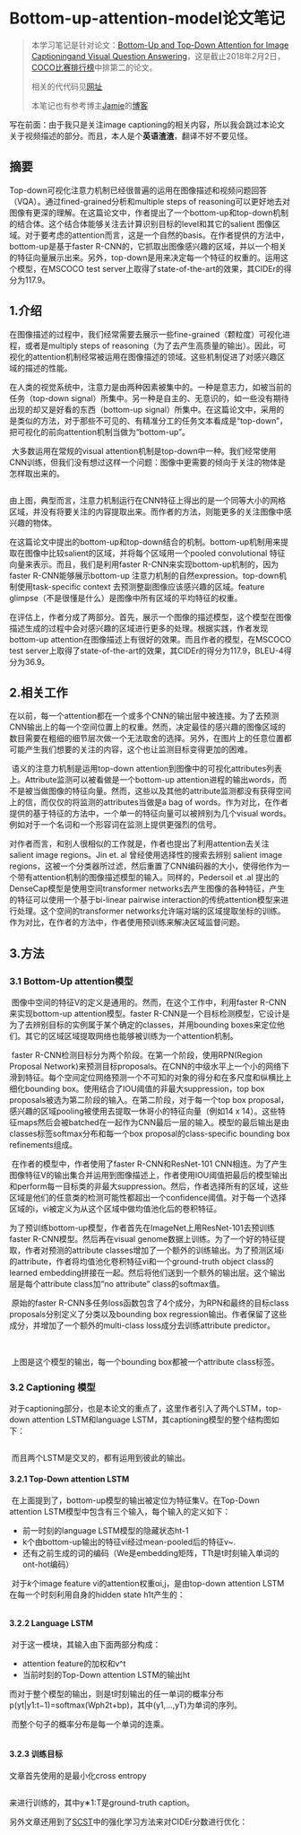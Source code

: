 # Bottom-up-attention-model论文笔记

> 本学习笔记是针对论文：[Bottom-Up and Top-Down Attention for Image Captioningand Visual Question Answering]( https://arxiv.org/abs/1707.07998)，这是截止2018年2月2日，[COCO比赛排行榜](http://cocodataset.org/#captions-eval)中排第二的论文。
>
> 相关的代代码见[网址]( https://github.com/peteanderson80/bottom-up-attention/)
>
> 本笔记也有参考博主[Jamie](http://blog.csdn.net/sinat_26253653)的[博客](http://blog.csdn.net/sinat_26253653/article/details/78436112)

写在前面：由于我只是关注image captioning的相关内容，所以我会跳过本论文关于视频描述的部分。而且，本人是个**英语渣渣**，翻译不好不要见怪。

## 摘要

Top-down可视化注意力机制已经很普遍的运用在图像描述和视频问题回答（VQA）。通过fined-grained分析和multiple steps of reasoning可以更好地去对图像有更深的理解。在这篇论文中，作者提出了一个bottom-up和top-down机制的结合体。这个结合体能够关注去计算识别目标的level和其它的salient 图像区域。对于要考虑的attention而言，这是一个自然的basis。在作者提供的方法中，bottom-up是基于faster R-CNN的，它抓取出图像感兴趣的区域，并以一个相关的特征向量展示出来。另外，top-down是用来决定每一个特征的权重的。运用这个模型，在MSCOCO test server上取得了state-of-the-art的效果，其CIDEr的得分为117.9。

## 1.介绍

​	在图像描述的过程中，我们经常需要去展示一些fine-grained（颗粒度）可视化进程，或者是multiply steps of  reasoning（为了去产生高质量的输出）。因此，可视化的attention机制经常被运用在图像描述的领域。这些机制促进了对感兴趣区域的描述的性能。

​	在人类的视觉系统中，注意力是由两种因素被集中的。一种是意志力，如被当前的任务（top-down signal）所集中。另一种是自主的、无意识的，如一些没有期待出现的却又是好看的东西（bottom-up signal）所集中。在这篇论文中，采用的是类似的方法，对于那些不可见的、有精准分工的任务文本看成是“top-down”，把可视化的前向attention机制当做为“bottom-up”。

​	大多数运用在常规的visual attention机制是top-down中一种。我们经常使用CNN训练，但我们没有想过这样一个问题：图像中更需要的倾向于关注的物体是怎样取出来的。

![]()

​	由上图，典型而言，注意力机制运行在CNN特征上得出的是一个同等大小的网格区域，并没有将要关注的内容提取出来。而作者的方法，则能更多的关注图像中感兴趣的物体。

​	在这篇论文中提出的bottom-up和top-down结合的机制。bottom-up机制用来提取在图像中比较salient的区域，并将每个区域用一个pooled convolutional 特征向量来表示。而且，我们是利用faster R-CNN来实现bottom-up机制的，因为faster R-CNN能够展示bottom-up 注意力机制的自然expression。top-down机制使用task-specific context 去预测整副图像应该感兴趣的区域。feature glimpse（不是很懂是什么）是图像中所有区域的平均特征的权重。

​	在评估上，作者分成了两部分。首先，展示一个图像的描述模型，这个模型在图像描述生成的过程中会对感兴趣的区域进行更多的处理。根据实践，作者发现bottom-up attention在图像描述上有很好的效果。而且作者的模型，在MSCOCO test server上取得了state-of-the-art的效果，其CIDEr的得分为117.9，BLEU-4得分为36.9。

## 2.相关工作

​	在以前，每一个attention都在一个或多个CNN的输出层中被连接。为了去预测CNN输出上的每一个空间位置上的权重。然而，决定最佳的感兴趣的图像区域的数目需要在粗细的细节层次做一个无法取舍的选择。另外，在图片上的任意位置都可能产生我们想要的关注的内容，这个也让监测目标变得更加的困难。

​	语义的注意力机制是运用top-down attention到图像中的可视化attributes列表上。Attribute监测可以被看做是一个bottom-up attention进程的输出words，而不是被当做图像的特征向量。然而，这些以及其他的attribute监测都没有获得空间上的信，而仅仅的将监测的attributes当做是a bag of words。作为对比，在作者提供的基于特征的方法中，一个单一的特征向量可以被辨别为几个visual words。例如对于一个名词和一个形容词在监测上提供更强烈的信号。

​	对作者而言，和别人很相似的工作就是，作者也提出了利用attention去关注salient image regions。Jin et. al 曾经使用选择性的搜索去辨别 salient image regions，这被一个分类器所过滤，然后重置了CNN编码器的大小，使得他作为一个带有attention机制的图像描述模型的输入。同样的，Pedersoil et .al 提出的DenseCap模型是使用空间transformer networks去产生图像的各种特征，产生的特征可以使用一个基于bi-linear pairwise interaction的传统attention模型来进行处理。这个空间的transformer networks允许端对端的区域提取坐标的训练。作为对比，在作者的方法中，作者使用预训练来解决区域监督问题。

## 3.方法

### 3.1 Bottom-Up attention模型

​	图像中空间的特征V的定义是通用的。然而，在这个工作中，利用faster R-CNN来实现bottom-up attention模型。faster R-CNN是一个目标检测模型，它设计是为了去辨别目标的实例属于某个确定的classes，并用bounding boxes来定位他们。其它的区域区域提取网络也能够被训练为一个attention机制。

​	faster R-CNN检测目标分为两个阶段。在第一个阶段，使用RPN(Region Proposal Network)来预测目标proposals。在CNN的中级水平上一个小的网络下滑到特征。每个空间定位网络预测一个不可知的对象的得分和在多尺度和纵横比上细化bounding box。使用结合了IOU阈值的非最大suppression，top box proposals被选为第二阶段的输入。在第二阶段，对于每一个top box proposal，感兴趣的区域pooling被使用去提取一休哥小的特征向量（例如14 x 14）。这些特征maps然后会被batched在一起作为CNN最后一层的输入。模型的最后输出是由classes标签softmax分布和每一个box proposal的class-specific bounding box refinements组成。

​	在作者的模型中，作者使用了faster R-CNN和ResNet-101 CNN相连。为了产生图像特征V的输出集合并运用到图像描述上，作者使用IOU阈值把最后的模型输出和perform每一目标类的非最大suppression。然后，作者选择所有的区域，这些区域是他们的任意类的检测可能性都超出一个confidence阈值。对于每一个选择区域的i，vi被定义为从这个区域中做均值池化后的卷积特征。

​	为了预训练bottom-up模型，作者首先在ImageNet上用ResNet-101去预训练faster R-CNN模型。然后再在visual genome数据上训练。为了一个好的特征提取，作者对预测的attribute classes增加了一个额外的训练输出。为了预测区域i的attribute，作者将均值池化卷积特征vi和一个ground-truth object class的learned embedding拼接在一起。然后将他们送到一个额外的输出层。这个输出层是每个attribute class加“no attribute” class的softmax值。

​	原始的faster R-CNN多任务loss函数包含了4个成分，为RPN和最终的目标class proposals分别定义了分类以及bounding box regression输出。作者保留了这些成分，并增加了一个额外的multi-class loss成分去训练attribute predictor。

​	![]()

​	上图是这个模型的输出，每一个bounding box都被一个attribute class标签。

### 3.2 Captioning 模型

​	对于captioning部分，也是本论文的重点了，这里作者引入了两个LSTM，top-down attention LSTM和language LSTM，其captioning模型的整个结构图如下：

![]()

​	而且两个LSTM是交叉的，都有运用到彼此的输出。

#### 3.2.1 Top-Down attention LSTM

​	在上面提到了，bottom-up模型的输出被定位为特征集V。在Top-Down attention LSTM模型中包含有三个输入，每个输入的定义如下：

- 前一时刻的language LSTM模型的隐藏状态ht-1
- k个由bottom-up输出的特征vi经过mean-pooled后的特征v~.
- 还有之前生成的词的编码（We是embedding矩阵，TTt是t时刻输入单词的ont-hot编码）

​        对于*k*个image feature vi的attention权重αi,j，是由top-down attention LSTM在每一个时刻利用自身的hidden state h1t产生的：

![]()

#### 3.2.2 Language LSTM

​	对于这一模块，其输入由下面两部分构成：

- attention feature的加权和v^t
- 当前时刻的Top-Down attention LSTM的输出ht

​        而对于整个模型的输出，则是t时刻输出的任一单词的概率分布p(yt|y1:t−1)=softmax(Wph2t+bp)，其中(y1,...,yT)为单词的序列。

​	而整个句子的概率分布是每一个单词的连乘。

![]()

#### 3.2.3 训练目标

文章首先使用的是最小化cross entropy 

![]()

来进行训练的，其中y∗1:T是ground-truth caption。

另外文章还用到了[SCST](https://arxiv.org/abs/1612.00563)中的强化学习方法来对CIDEr分数进行优化：

![]()





